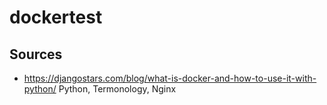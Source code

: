 # dockertest

## Sources

- https://djangostars.com/blog/what-is-docker-and-how-to-use-it-with-python/ Python, Termonology, Nginx
